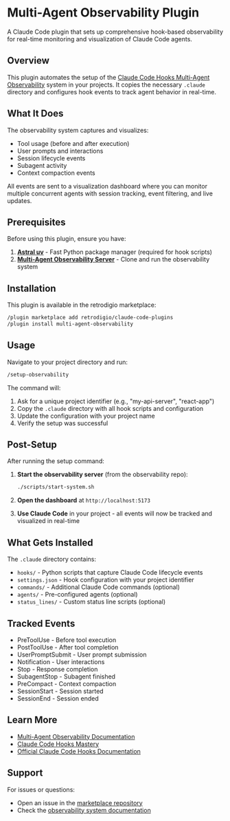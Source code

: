 # Multi-Agent Observability Plugin

A Claude Code plugin that sets up comprehensive hook-based observability for real-time monitoring and visualization of Claude Code agents.

## Overview

This plugin automates the setup of the [Claude Code Hooks Multi-Agent Observability](https://github.com/disler/claude-code-hooks-multi-agent-observability) system in your projects. It copies the necessary `.claude` directory and configures hook events to track agent behavior in real-time.

## What It Does

The observability system captures and visualizes:
- Tool usage (before and after execution)
- User prompts and interactions
- Session lifecycle events
- Subagent activity
- Context compaction events

All events are sent to a visualization dashboard where you can monitor multiple concurrent agents with session tracking, event filtering, and live updates.

## Prerequisites

Before using this plugin, ensure you have:

1. **[Astral uv](https://docs.astral.sh/uv/)** - Fast Python package manager (required for hook scripts)
2. **[Multi-Agent Observability Server](https://github.com/disler/claude-code-hooks-multi-agent-observability)** - Clone and run the observability system

## Installation

This plugin is available in the retrodigio marketplace:

```bash
/plugin marketplace add retrodigio/claude-code-plugins
/plugin install multi-agent-observability
```

## Usage

Navigate to your project directory and run:

```bash
/setup-observability
```

The command will:
1. Ask for a unique project identifier (e.g., "my-api-server", "react-app")
2. Copy the `.claude` directory with all hook scripts and configuration
3. Update the configuration with your project name
4. Verify the setup was successful

## Post-Setup

After running the setup command:

1. **Start the observability server** (from the observability repo):
   ```bash
   ./scripts/start-system.sh
   ```

2. **Open the dashboard** at `http://localhost:5173`

3. **Use Claude Code** in your project - all events will now be tracked and visualized in real-time

## What Gets Installed

The `.claude` directory contains:
- `hooks/` - Python scripts that capture Claude Code lifecycle events
- `settings.json` - Hook configuration with your project identifier
- `commands/` - Additional Claude Code commands (optional)
- `agents/` - Pre-configured agents (optional)
- `status_lines/` - Custom status line scripts (optional)

## Tracked Events

- PreToolUse - Before tool execution
- PostToolUse - After tool completion
- UserPromptSubmit - User prompt submission
- Notification - User interactions
- Stop - Response completion
- SubagentStop - Subagent finished
- PreCompact - Context compaction
- SessionStart - Session started
- SessionEnd - Session ended

## Learn More

- [Multi-Agent Observability Documentation](https://github.com/disler/claude-code-hooks-multi-agent-observability)
- [Claude Code Hooks Mastery](https://github.com/disler/claude-code-hooks-mastery)
- [Official Claude Code Hooks Documentation](https://docs.anthropic.com/en/docs/claude-code/hooks)

## Support

For issues or questions:
- Open an issue in the [marketplace repository](https://github.com/retrodigio/claude-code-plugins)
- Check the [observability system documentation](https://github.com/disler/claude-code-hooks-multi-agent-observability)
